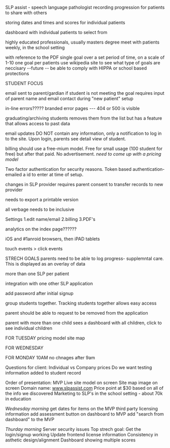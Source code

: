 SLP assist - speech language pathologist
recording progression for patients to share with others

storing dates and times and scores for individual patients

dashboard with individual patients to select from

highly educated professionals, usually masters degree
meet with patients weekly, in the school setting

with reference to the PDF
single goal over a set period of time, on a scale of 1-10
one goal per patients
use wikipedia site to see what type of goals are neccisary
--future -- be able to comply with HIPPA or school based protections

STUDENT FOCUS

email sent to parent/gardian if student is not meeting the goal
requires input of parent name and email contact during "new patient" setup

in-line errors????? branded error pages --- 404 or 500 is visible

graduating/archiving students removes them from the list but has a feature that
allows access to past data

email updates DO NOT contain any information, only a notification to log in to the
site. Upon login, parents see detail view of student.

billing should use a free-mium model. Free for small usage (100 student for free)
but after that paid. No advertisement.
*need to come up with a pricing model*

Two factor authentication for security reasons. Token based authentication- emailed a
id to enter at time of setup.

changes in SLP provider requires parent consent to transfer records to new provider

needs to export a printable version

all verbage needs to be inclusive

Settings 1.edit name/email 2.billing 3.PDF's

analytics on the index page??????

iOS and #1anroid browsers, then iPAD tablets

touch events > click events

STRECH GOALS
parents need to be able to log progress- supplemntal care. This is displayed as an
overlay of data

more than one SLP per patient

integration with one other SLP application

add password after initial signup

group students together. Tracking students together allows easy access

parent should be able to request to be removed from the application

parent with more than one child sees a dashboard with all children, click to see
individual children

FOR TUESDAY
pricing model
site map

FOR WEDNESDAY

FOR MONDAY 10AM
no chnages after 9am


Questions for client:
Individual vs Company prices
Do we want testing information added to student record

Order of presentation:
MVP
Live site model on screen
Site map image on screen
Domain name: www.slpassist.com
Price point at $30 based on all of the info we discovered
Marketing to SLP's in the school setting - about 70k in education

*Wednesday morning*
get dates for items on the MVP
third party licensing information
add assessment button on dashboard to MVP
add "search from dashboard" to the MVP

*Thurday morning*
Server security issues
Top strech goal: Get the login/signup working
Update frontend license information
Consistency in asthetic design/alignment
Dashboard showing multiple scores
